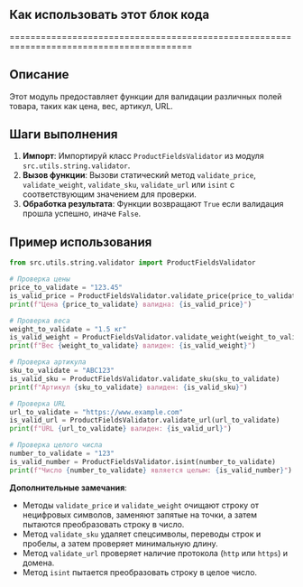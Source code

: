 ## Как использовать этот блок кода
=========================================================================================

Описание
-------------------------
Этот модуль предоставляет функции для валидации различных полей товара, таких как цена, вес, артикул, URL.

Шаги выполнения
-------------------------
1. **Импорт**: Импортируй класс `ProductFieldsValidator` из модуля `src.utils.string.validator`.
2. **Вызов функции**: Вызови статический метод `validate_price`, `validate_weight`, `validate_sku`, `validate_url`  или `isint` с соответствующим значением для проверки.
3. **Обработка результата**:  Функции возвращают `True` если валидация прошла успешно, иначе `False`.

Пример использования
-------------------------

```python
from src.utils.string.validator import ProductFieldsValidator

# Проверка цены
price_to_validate = "123.45"
is_valid_price = ProductFieldsValidator.validate_price(price_to_validate)
print(f"Цена {price_to_validate} валидна: {is_valid_price}")

# Проверка веса
weight_to_validate = "1.5 кг"
is_valid_weight = ProductFieldsValidator.validate_weight(weight_to_validate)
print(f"Вес {weight_to_validate} валиден: {is_valid_weight}")

# Проверка артикула
sku_to_validate = "ABC123"
is_valid_sku = ProductFieldsValidator.validate_sku(sku_to_validate)
print(f"Артикул {sku_to_validate} валиден: {is_valid_sku}")

# Проверка URL
url_to_validate = "https://www.example.com"
is_valid_url = ProductFieldsValidator.validate_url(url_to_validate)
print(f"URL {url_to_validate} валиден: {is_valid_url}")

# Проверка целого числа
number_to_validate = "123"
is_valid_number = ProductFieldsValidator.isint(number_to_validate)
print(f"Число {number_to_validate} является целым: {is_valid_number}")
```

**Дополнительные замечания**:

- Методы `validate_price` и `validate_weight` очищают строку от нецифровых символов, заменяют запятые на точки, а затем пытаются преобразовать строку в число.
- Метод `validate_sku` удаляет спецсимволы, переводы строк и пробелы, а затем проверяет минимальную длину.
- Метод `validate_url`  проверяет наличие протокола (`http` или `https`) и домена. 
- Метод `isint` пытается преобразовать строку в целое число.